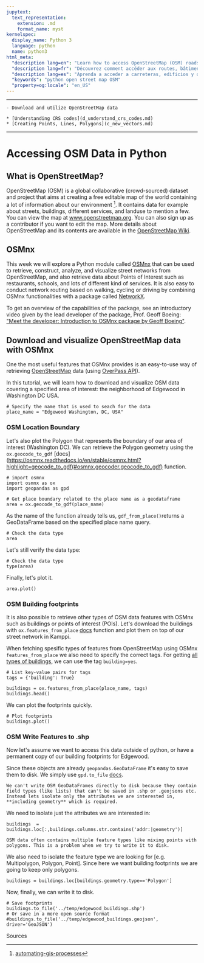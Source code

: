 ```yaml
---
jupytext:
  text_representation:
    extension: .md
    format_name: myst
kernelspec:
  display_name: Python 3
  language: python
  name: python3
html_meta:
  "description lang=en": "Learn how to access OpenStreetMap (OSM) roads, buildings, and other data via python. "
  "description lang=fr": "Découvrez comment accéder aux routes, bâtiments et autres données OpenStreetMap (OSM) via python."
  "description lang=es": "Aprenda a acceder a carreteras, edificios y otros datos de OpenStreetMap (OSM) a través de Python."
  "keywords": "python open street map OSM"
  "property=og:locale": "en_US"
---
```


<!-- (d_access_osm)= -->

----------------

```{admonition} Learning Objectives
- Download and utilize OpenStreetMap data
```
```{admonition} Review
* [Understanding CRS codes](d_understand_crs_codes.md)
* [Creating Points, Lines, Polygons](c_new_vectors.md)
```
----------------

# Accessing OSM Data in Python

## What is OpenStreetMap?

OpenStreetMap (OSM) is a global collaborative (crowd-sourced) dataset and project that aims at creating a free editable map of the world containing a lot of information about our environment [^gpd_clip]. It contains data for example about streets, buildings, different services, and landuse to mention a few. You can view the map at www.openstreetmap.org. You can also sign up as a contributor if you want to edit the map. More details about OpenStreetMap and its contents are available in the [OpenStreetMap Wiki](https://wiki.openstreetmap.org/wiki/Main_Page).

## OSMnx

This week we will explore a Python module called [OSMnx](https://github.com/gboeing/osmnx)
that can be used to retrieve, construct, analyze, and visualize street networks from OpenStreetMap, and also retrieve data about Points of Interest such as restaurants, schools, and lots of different kind of services. It is also easy to conduct network routing based on walking, cycling or driving by combining OSMnx functionalities with a package called [NetworkX](https://networkx.github.io/documentation/stable/).

To get an overview of the capabilities of the package, see an introductory video given by the lead developer of the package, Prof. Geoff Boeing: ["Meet the developer: Introduction to OSMnx package by Geoff Boeing"](https://www.youtube.com/watch?v=Q0uxu25ddc4&list=PLs9D4XVqc6dCAhhvhZB7aHGD8fCeCC_6N).

## Download and visualize OpenStreetMap data with OSMnx

One the most useful features that OSMnx provides is an easy-to-use way of retrieving [OpenStreetMap](http://www.openstreetmap.org) data (using [OverPass API](http://wiki.openstreetmap.org/wiki/Overpass_API)).

In this tutorial, we will learn how to download and visualize OSM data covering a specified area of interest: the neighborhood of Edgewood in Washington DC USA.

```{code-cell} ipython3
# Specify the name that is used to seach for the data
place_name = "Edgewood Washington, DC, USA"
```

### OSM Location Boundary

Let's also plot the Polygon that represents the boundary of our area of interest (Washington DC). We can retrieve the Polygon geometry using the `ox.geocode_to_gdf` [docs](https://osmnx.readthedocs.io/en/stable/osmnx.html?highlight=geocode_to_gdf(#osmnx.geocoder.geocode_to_gdf) function.

```{code-cell} ipython3
# import osmnx
import osmnx as ox
import geopandas as gpd

# Get place boundary related to the place name as a geodataframe
area = ox.geocode_to_gdf(place_name)
```

As the name of the function already tells us, `gdf_from_place()`returns a GeoDataFrame based on the specified place name query.

```{code-cell} ipython3
# Check the data type
area
```
Let's still verify the data type: 

```{code-cell} ipython3
# Check the data type
type(area)
```
Finally, let's plot it. 

```{code-cell} ipython3
area.plot()
```
### OSM Building footprints

It is also possible to retrieve other types of OSM data features with OSMnx such as buildings or points of interest (POIs). Let's download the buildings with `ox.features_from_place` [docs](https://osmnx.readthedocs.io/en/stable/user-reference.html#osmnx.features.features_from_place) function and plot them on top of our street network in Kamppi. 


When fetching spesific types of features from OpenStreetMap using OSMnx `features_from_place` we also need to specify the correct tags. For getting [all types of buildings](https://wiki.openstreetmap.org/wiki/Buildings), we can use the tag `building=yes`.

```{code-cell} ipython3
# List key-value pairs for tags
tags = {'building': True}   

buildings = ox.features_from_place(place_name, tags)
buildings.head()
```
We can plot the footprints quickly.

```{code-cell} ipython3
# Plot footprints 
buildings.plot()
```

### OSM Write Features to .shp
Now let's assume we want to access this data outside of python, or have a permanent copy of our building footprints for Edgewood. 

Since these objects are already `geopandas.GeoDataFrame` it's easy to save them to disk. We simply use `gpd.to_file` [docs](https://geopandas.org/en/stable/docs/reference/api/geopandas.GeoDataFrame.to_file.html).

```{Important}
We can't write OSM GeoDataFrames directly to disk because they contain field types (like lists) that can't be saved in .shp or .geojsons etc. Instead lets isolate only the attributes we are interested in, **including geometry** which is required. 
```

We need to isolate just the attributes we are interested in:
```{code-cell} ipython3
buildings  = buildings.loc[:,buildings.columns.str.contains('addr:|geometry')]
```

```{Important}
OSM data often contains multiple feature types like mixing points with polygons. This is a problem when we try to write it to disk.
```
We also need to isolate the feature type we are looking for [e.g. Multipolygon, Polygon, Point]. Since here we want building footprints we are going to keep only polygons. 

```{code-cell} ipython3
buildings = buildings.loc[buildings.geometry.type=='Polygon']
```

Now, finally, we can write it to disk. 

```{code-cell} ipython3
# Save footprints 
buildings.to_file('../temp/edgewood_buildings.shp')  
# Or save in a more open source format
#buildings.to_file('../temp/edgewood_buildings.geojson', driver='GeoJSON')  
```


Sources
[^gpd_clip]: [automating-gis-processes](https://automating-gis-processes.github.io/2017/lessons/L3/nearest-neighbour.html)
